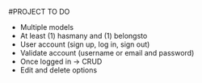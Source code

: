 #PROJECT TO DO
- Multiple models
- At least (1) hasmany and (1) belongsto
- User account (sign up, log in, sign out)
- Validate account (username or email and password)
- Once logged in -> CRUD
- Edit and delete options